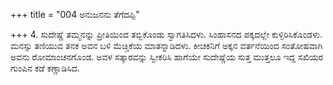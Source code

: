 +++
title = "004 ಅನುಜನನು ತೆಗೆದಪ್ಪಿ"

+++
4. ಸುದೇಷ್ಣೆ ತಮ್ಮನನ್ನು ಪ್ರೀತಿಯಿಂದ ತಬ್ಬಿಕೊಂಡು ಸ್ವಾಗತಿಸಿದಳು. ಸಿಂಹಾಸನದ ಪಕ್ಕದಲ್ಲೇ ಕುಳ್ಳಿರಿಸಿಕೊಂಡಳು. ಮನಸ್ಸು ತಣಿಯುವ ತನಕ ಅವನ ಬಳಿ ಮೆಚ್ಚಿಕೆಯ ಮಾತನ್ನಾಡಿದಳು. ಕೀಚಕನಿಗೆ ಅಕ್ಕನ ವರ್ತನೆಯಿಂದ ಸಂತೋಷವಾಗಿ ಅವನು ರೋಮಾಂಚನಗೊಂಡ. ಅವಳ ಸತ್ಕಾರವನ್ನು ಸ್ವೀಕರಿಸಿ ಹಾಗೆಯೇ ಸುದೇಷ್ಣೆಯ ಸುತ್ತ ಮುತ್ತಲೂ ಇದ್ದ ಸಖಿಯರ ಗುಂಪಿನ ಕಡೆ ಕಣ್ಣಾಡಿಸಿದ.